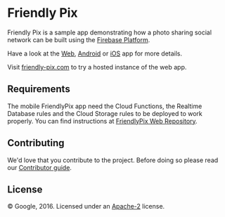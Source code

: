 # Friendly Pix

Friendly Pix is a sample app demonstrating how a photo sharing social network can be built using the [Firebase Platform](http://firebase.google.com).

Have a look at the [Web][web], [Android][android] or [iOS][ios] app for more details.

Visit [friendly-pix.com](https://friendly-pix.com) to try a hosted instance of the web app.


## Requirements

The mobile FriendlyPix app need the Cloud Functions, the Realtime Database rules and the Cloud Storage rules to be deployed to work properly. You can find instructions at [FriendlyPix Web Repository](https://github.com/firebase/friendlypix-web/blob/master/README.md#mobile-apps).


## Contributing

We'd love that you contribute to the project. Before doing so please read our [Contributor guide](CONTRIBUTING.md).


## License

© Google, 2016. Licensed under an [Apache-2](LICENSE) license.

[web]: https://github.com/firebase/friendlypix-web
[android]:https://github.com/firebase/friendlypix-android
[ios]: https://github.com/firebase/friendlypix-ios
